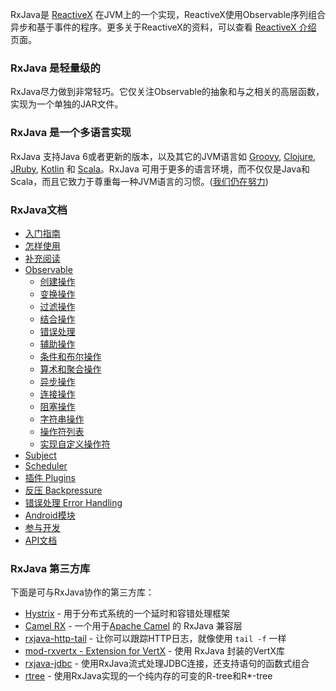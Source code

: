 RxJava是 [ReactiveX](http://reactivex.io/) 在JVM上的一个实现，ReactiveX使用Observable序列组合异步和基于事件的程序。更多关于ReactiveX的资料，可以查看 [ReactiveX 介绍](../docs/Intro.md) 页面。

### RxJava 是轻量级的

RxJava尽力做到非常轻巧。它仅关注Observable的抽象和与之相关的高层函数，实现为一个单独的JAR文件。

### RxJava 是一个多语言实现

RxJava 支持Java 6或者更新的版本，以及其它的JVM语言如 [Groovy](https://github.com/ReactiveX/RxGroovy), [Clojure](https://github.com/ReactiveX/RxClojure), [JRuby](https://github.com/ReactiveX/RxJRuby), [Kotlin](https://github.com/ReactiveX/RxKotlin) 和 [Scala](https://github.com/ReactiveX/RxScala)。RxJava 可用于更多的语言环境，而不仅仅是Java和Scala，而且它致力于尊重每一种JVM语言的习惯。(<a href="https://github.com/Netflix/RxJava/pull/304">我们仍在努力</a>)

### RxJava文档

* [入门指南](Getting-Started.md)
* [怎样使用](How-To-Use-RxJava.md)
* [补充阅读](Additional-Reading.md)
* [Observable](Observable.md)
  * [创建操作](Creating-Observables.md)
  * [变换操作](Transforming-Observables.md)
  * [过滤操作](Filtering-Observables.md)
  * [结合操作](Combining-Observables.md)
  * [错误处理](Error-Handling-Operators.md)
  * [辅助操作](Observable-Utility-Operators.md)
  * [条件和布尔操作](Conditional-and-Boolean-Operators.md)
  * [算术和聚合操作](Mathematical-and-Aggregate-Operators.md)
  * [异步操作](Async-Operators.md)
  * [连接操作](Connectable-Observable-Operators.md)
  * [阻塞操作](Blocking-Observable-Operators.md)
  * [字符串操作](String-Observables.md)
  * [操作符列表](Alphabetical-List-of-Observable-Operators.md)
  * [实现自定义操作符](Implementing-Your-Own-Operators.md)
* [Subject](Subject.md)
* [Scheduler](Scheduler.md)
* [插件 Plugins](Plugins.md)
* [反压 Backpressure](Backpressure.md)
* [错误处理 Error Handling](Error-Handling.md)
* [Android模块](The-RxJava-Android-Module.md)
* [参与开发](How-to-Contribute.md)
* [API文档](http://reactivex.io/RxJava/javadoc/rx/Observable.html)

### RxJava 第三方库

下面是可与RxJava协作的第三方库：

* [Hystrix](https://github.com/Netflix/Hystrix/wiki/How-To-Use#wiki-Reactive-Execution) - 用于分布式系统的一个延时和容错处理框架
* [Camel RX](http://camel.apache.org/rx.html)  - 一个用于[Apache Camel](http://camel.apache.org/components.html) 的 RxJava 兼容层
* [rxjava-http-tail](https://github.com/myfreeweb/rxjava-http-tail) - 让你可以跟踪HTTP日志，就像使用 `tail -f` 一样
* [mod-rxvertx - Extension for VertX](https://github.com/vert-x/mod-rxvertx) - 使用 RxJava 封装的VertX库
* [rxjava-jdbc](https://github.com/davidmoten/rxjava-jdbc) - 使用RxJava流式处理JDBC连接，还支持语句的函数式组合
* [rtree](https://github.com/davidmoten/rtree) - 使用RxJava实现的一个纯内存的可变的R-tree和R*-tree
